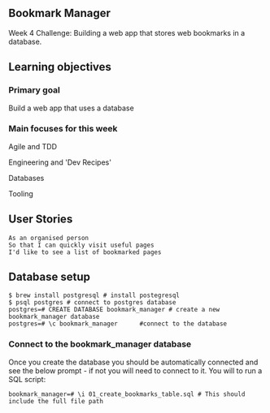 Bookmark Manager
-----------------

Week 4 Challenge: Building a web app that stores web bookmarks in a database.

## Learning objectives
### Primary goal
Build a web app that uses a database

### Main focuses for this week
Agile and TDD

Engineering and 'Dev Recipes'

Databases

Tooling

## User Stories

```
As an organised person
So that I can quickly visit useful pages
I'd like to see a list of bookmarked pages
```

## Database setup

```
$ brew install postgresql # install postegresql
$ psql postgres # connect to postgres database
postgres=# CREATE DATABASE bookmark_manager # create a new bookmark_manager database
postgres=# \c bookmark_manager      #connect to the database
```

### Connect to the bookmark_manager database

Once you create the database you should be automatically connected and see the below prompt - if not you will need to connect to it. You will to run a SQL script:
```
bookmark_manager=# \i 01_create_bookmarks_table.sql # This should include the full file path
```

